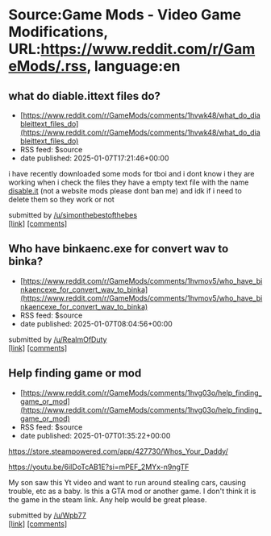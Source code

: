# Source:Game Mods - Video Game Modifications, URL:https://www.reddit.com/r/GameMods/.rss, language:en

## what do diable.ittext files do?
 - [https://www.reddit.com/r/GameMods/comments/1hvwk48/what_do_diableittext_files_do](https://www.reddit.com/r/GameMods/comments/1hvwk48/what_do_diableittext_files_do)
 - RSS feed: $source
 - date published: 2025-01-07T17:21:46+00:00

<!-- SC_OFF --><div class="md"><p>i have recently downloaded some mods for tboi and i dont know i they are working when i check the files they have a empty text file with the name <a href="http://disable.it">disable.it</a> (not a website mods please dont ban me) and idk if i need to delete them so they work or not</p> </div><!-- SC_ON --> &#32; submitted by &#32; <a href="https://www.reddit.com/user/simonthebestofthebes"> /u/simonthebestofthebes </a> <br/> <span><a href="https://www.reddit.com/r/GameMods/comments/1hvwk48/what_do_diableittext_files_do/">[link]</a></span> &#32; <span><a href="https://www.reddit.com/r/GameMods/comments/1hvwk48/what_do_diableittext_files_do/">[comments]</a></span>

## Who have binkaenc.exe for convert wav to binka?
 - [https://www.reddit.com/r/GameMods/comments/1hvmov5/who_have_binkaencexe_for_convert_wav_to_binka](https://www.reddit.com/r/GameMods/comments/1hvmov5/who_have_binkaencexe_for_convert_wav_to_binka)
 - RSS feed: $source
 - date published: 2025-01-07T08:04:56+00:00

&#32; submitted by &#32; <a href="https://www.reddit.com/user/RealmOfDuty"> /u/RealmOfDuty </a> <br/> <span><a href="https://www.reddit.com/r/GameMods/comments/1hvmov5/who_have_binkaencexe_for_convert_wav_to_binka/">[link]</a></span> &#32; <span><a href="https://www.reddit.com/r/GameMods/comments/1hvmov5/who_have_binkaencexe_for_convert_wav_to_binka/">[comments]</a></span>

## Help finding game or mod
 - [https://www.reddit.com/r/GameMods/comments/1hvg03o/help_finding_game_or_mod](https://www.reddit.com/r/GameMods/comments/1hvg03o/help_finding_game_or_mod)
 - RSS feed: $source
 - date published: 2025-01-07T01:35:22+00:00

<!-- SC_OFF --><div class="md"><p><a href="https://store.steampowered.com/app/427730/Whos_Your_Daddy/">https://store.steampowered.com/app/427730/Whos_Your_Daddy/</a></p> <p><a href="https://youtu.be/6iIDoTcAB1E?si=mPEF_2MYx-n9ngTF">https://youtu.be/6iIDoTcAB1E?si=mPEF_2MYx-n9ngTF</a></p> <p>My son saw this Yt video and want to run around stealing cars, causing trouble, etc as a baby. Is this a GTA mod or another game. I don&#39;t think it is the game in the steam link. Any help would be great please.</p> </div><!-- SC_ON --> &#32; submitted by &#32; <a href="https://www.reddit.com/user/Wpb77"> /u/Wpb77 </a> <br/> <span><a href="https://www.reddit.com/r/GameMods/comments/1hvg03o/help_finding_game_or_mod/">[link]</a></span> &#32; <span><a href="https://www.reddit.com/r/GameMods/comments/1hvg03o/help_finding_game_or_mod/">[comments]</a></span>

